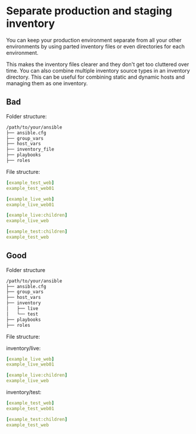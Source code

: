 # Separate production and staging inventory

You can keep your production environment separate from all your other environments by using parted inventory files or even directories for each environment.

This makes the inventory files clearer and they don't get too cluttered over time. You can also combine multiple inventory source types in an inventory directory. This can be useful for combining static and dynamic hosts and managing them as one inventory.

## Bad

Folder structure:

```bash
/path/to/your/ansible
├── ansible.cfg
├── group_vars
├── host_vars
├── inventory_file
├── playbooks
├── roles
```

File structure:

```yaml
[example_test_web]
example_test_web01

[example_live_web]
example_live_web01

[example_live:children]
example_live_web

[example_test:children]
example_test_web

```

## Good

Folder structure

```bash
/path/to/your/ansible
├── ansible.cfg
├── group_vars
├── host_vars
├── inventory
│   ├── live
│   └── test
├── playbooks
├── roles
```

File structure:

inventory/live:

```yaml
[example_live_web]
example_live_web01

[example_live:children]
example_live_web
```

inventory/test:

```yaml
[example_test_web]
example_test_web01

[example_test:children]
example_test_web
```
